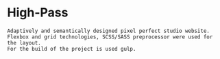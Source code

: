 # High-Pass

    Adaptively and semantically designed pixel perfect studio website. Flexbox and grid technologies, SCSS/SASS preprocessor were used for the layout.
    For the build of the project is used gulp.
